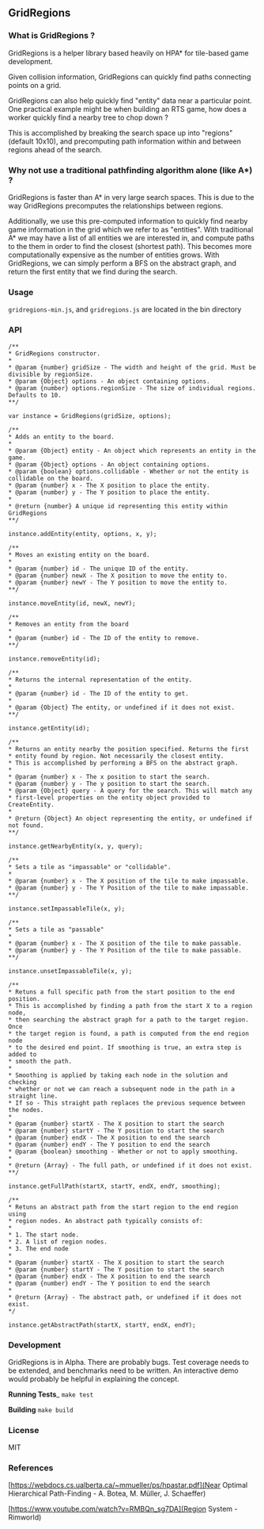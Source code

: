 ## GridRegions

### What is GridRegions ?

GridRegions is a helper library based heavily on HPA* for tile-based game development.

Given collision information, GridRegions can quickly find paths connecting points on a grid.

GridRegions can also help quickly find "entity" data near a particular point. One practical example might be when building an RTS game, how does a worker quickly find a nearby tree to chop down ?

This is accomplished by breaking the search space up into "regions" (default 10x10), and precomputing path information within and between regions ahead of the search.

### Why not use a traditional pathfinding algorithm alone (like A*) ?

GridRegions is faster than A* in very large search spaces. This is due to the way GridRegions precomputes the relationships between regions.

Additionally, we use this pre-computed information to quickly find nearby game information in the grid which we refer to as "entities". With traditional A* we may have a list of all entities we are interested in, and compute paths to the them in order to find the closest (shortest path). This becomes more computationally expensive as the number of entities grows. With GridRegions, we can simply perform a BFS on the abstract graph, and return the first entity that we find during the search. 

### Usage

`gridregions-min.js`, and `gridregions.js` are located in the bin directory


### API

```
/**
* GridRegions constructor.
*
* @param {number} gridSize - The width and height of the grid. Must be divisible by regionSize.
* @param {Object} options - An object containing options.
* @param {number} options.regionSize - The size of individual regions. Defaults to 10.
**/

var instance = GridRegions(gridSize, options);
```

```
/**
* Adds an entity to the board.
*
* @param {Object} entity - An object which represents an entity in the game.
* @param {Object} options - An object containing options.
* @param {boolean} options.collidable - Whether or not the entity is collidable on the board.
* @param {number} x - The X position to place the entity.
* @param {number} y - The Y position to place the entity.
*
* @return {number} A unique id representing this entity within GridRegions
**/

instance.addEntity(entity, options, x, y);
```

```
/**
* Moves an existing entity on the board.
*
* @param {number} id - The unique ID of the entity.
* @param {number} newX - The X position to move the entity to.
* @param {number} newY - The Y position to move the entity to.
**/

instance.moveEntity(id, newX, newY);
```

```
/**
* Removes an entity from the board
*
* @param {number} id - The ID of the entity to remove.
**/

instance.removeEntity(id);
```

```
/**
* Returns the internal representation of the entity.
*
* @param {number} id - The ID of the entity to get.
*
* @param {Object} The entity, or undefined if it does not exist.
**/

instance.getEntity(id);
```

```
/**
* Returns an entity nearby the position specified. Returns the first
* entity found by region. Not necessarily the closest entity.
* This is accomplished by performing a BFS on the abstract graph.
*
* @param {number} x - The x position to start the search.
* @param {number} y - The y position to start the search.
* @param {Object} query - A query for the search. This will match any
* first-level properties on the entity object provided to CreateEntity.
*
* @return {Object} An object representing the entity, or undefined if not found.
**/

instance.getNearbyEntity(x, y, query);
```

```
/**
* Sets a tile as "impassable" or "collidable".
*
* @param {number} x - The X position of the tile to make impassable.
* @param {number} y - The Y Position of the tile to make impassable.
**/

instance.setImpassableTile(x, y);
```

```
/**
* Sets a tile as "passable" 
*
* @param {number} x - The X position of the tile to make passable.
* @param {number} y - The Y Position of the tile to make passable.
**/

instance.unsetImpassableTile(x, y);
```

```
/**
* Retuns a full specific path from the start position to the end position.
* This is accomplished by finding a path from the start X to a region node,
* then searching the abstract graph for a path to the target region. Once
* the target region is found, a path is computed from the end region node
* to the desired end point. If smoothing is true, an extra step is added to
* smooth the path.
*
* Smoothing is applied by taking each node in the solution and checking
* whether or not we can reach a subsequent node in the path in a straight line.
* If so - This straight path replaces the previous sequence between the nodes.
*
* @param {number} startX - The X position to start the search
* @param {number} startY - The Y position to start the search
* @param {number} endX - The X position to end the search
* @param {number} endY - The Y position to end the search
* @param {boolean} smoothing - Whether or not to apply smoothing.
*
* @return {Array} - The full path, or undefined if it does not exist.
**/

instance.getFullPath(startX, startY, endX, endY, smoothing);
```

```
/**
* Retuns an abstract path from the start region to the end region using
* region nodes. An abstract path typically consists of:
* 
* 1. The start node.
* 2. A list of region nodes.
* 3. The end node
*
* @param {number} startX - The X position to start the search
* @param {number} startY - The Y position to start the search
* @param {number} endX - The X position to end the search
* @param {number} endY - The Y position to end the search
*
* @return {Array} - The abstract path, or undefined if it does not exist.
*/

instance.getAbstractPath(startX, startY, endX, endY);
```

### Development

GridRegions is in Alpha. There are probably bugs. Test coverage needs to be extended, and benchmarks need to be written. An interactive demo would probably be helpful in explaining the concept.

__Running Tests___
`make test`

__Building__
`make build`

### License

MIT

### References

[https://webdocs.cs.ualberta.ca/~mmueller/ps/hpastar.pdf](Near Optimal Hierarchical Path-Finding - A. Botea, M. Müller, J. Schaeffer)

[https://www.youtube.com/watch?v=RMBQn_sg7DA](Region System - Rimworld)